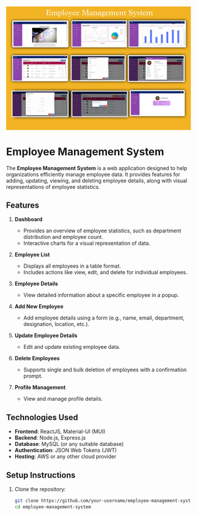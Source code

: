 
![image alt](https://github.com/AvinashSaripalli/Employee-Management/blob/f547e77c24bb77acd2a5ad86b2f6e78879bc3ae8/Picsart_25-01-14_07-39-40-456.jpg)

# Employee Management System

The **Employee Management System** is a web application designed to help organizations efficiently manage employee data. It provides features for adding, updating, viewing, and deleting employee details, along with visual representations of employee statistics.

## Features

1. **Dashboard**
   - Provides an overview of employee statistics, such as department distribution and employee count.
   - Interactive charts for a visual representation of data.

2. **Employee List**
   - Displays all employees in a table format.
   - Includes actions like view, edit, and delete for individual employees.

3. **Employee Details**
   - View detailed information about a specific employee in a popup.

4. **Add New Employee**
   - Add employee details using a form (e.g., name, email, department, designation, location, etc.).

5. **Update Employee Details**
   - Edit and update existing employee data.

6. **Delete Employees**
   - Supports single and bulk deletion of employees with a confirmation prompt.

7. **Profile Management**
   - View and manage profile details.


## Technologies Used

- **Frontend**: ReactJS, Material-UI (MUI)
- **Backend**: Node.js, Express.js
- **Database**: MySQL (or any suitable database)
- **Authentication**: JSON Web Tokens (JWT)
- **Hosting**: AWS or any other cloud provider

## Setup Instructions

1. Clone the repository:
   ```bash
   git clone https://github.com/your-username/employee-management-system.git
   cd employee-management-system

